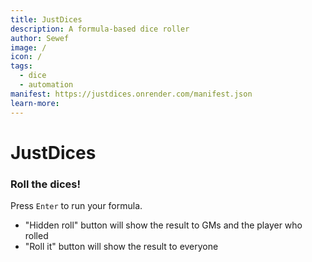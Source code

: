 ```yaml
---
title: JustDices
description: A formula-based dice roller
author: Sewef
image: /
icon: / 
tags:
  - dice
  - automation
manifest: https://justdices.onrender.com/manifest.json
learn-more: 
---
```



# JustDices

### Roll the dices!

Press `Enter` to run your formula.
* "Hidden roll" button will show the result to GMs and the player who rolled
* "Roll it" button will show the result to everyone
